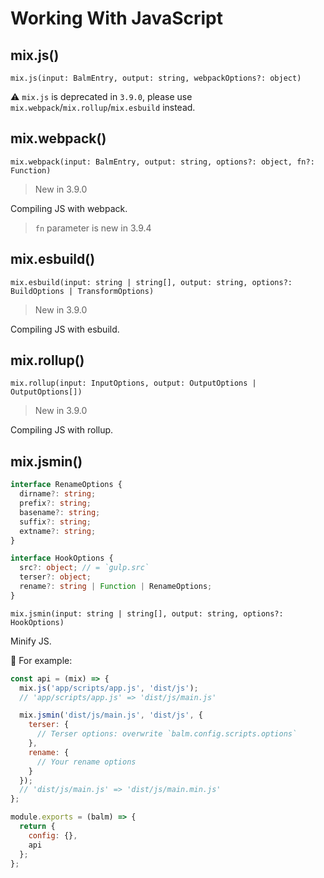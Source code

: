 # Working With JavaScript

## mix.js()

`mix.js(input: BalmEntry, output: string, webpackOptions?: object)`

⚠️ `mix.js` is deprecated in `3.9.0`, please use `mix.webpack`/`mix.rollup`/`mix.esbuild` instead.

## mix.webpack()

`mix.webpack(input: BalmEntry, output: string, options?: object, fn?: Function)`

> New in 3.9.0

Compiling JS with webpack.

> `fn` parameter is new in 3.9.4

## mix.esbuild()

`mix.esbuild(input: string | string[], output: string, options?: BuildOptions | TransformOptions)`

> New in 3.9.0

Compiling JS with esbuild.

## mix.rollup()

`mix.rollup(input: InputOptions, output: OutputOptions | OutputOptions[])`

> New in 3.9.0

Compiling JS with rollup.

## mix.jsmin()

```ts
interface RenameOptions {
  dirname?: string;
  prefix?: string;
  basename?: string;
  suffix?: string;
  extname?: string;
}

interface HookOptions {
  src?: object; // = `gulp.src`
  terser?: object;
  rename?: string | Function | RenameOptions;
}
```

`mix.jsmin(input: string | string[], output: string, options?: HookOptions)`

Minify JS.

:chestnut: For example:

```js
const api = (mix) => {
  mix.js('app/scripts/app.js', 'dist/js');
  // 'app/scripts/app.js' => 'dist/js/main.js'

  mix.jsmin('dist/js/main.js', 'dist/js', {
    terser: {
      // Terser options: overwrite `balm.config.scripts.options`
    },
    rename: {
      // Your rename options
    }
  });
  // 'dist/js/main.js' => 'dist/js/main.min.js'
};

module.exports = (balm) => {
  return {
    config: {},
    api
  };
};
```
